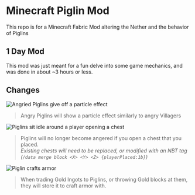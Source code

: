 # Minecraft Piglin Mod

This repo is for a Minecraft Fabric Mod altering the Nether and the behavior of Piglins

## 1 Day Mod

This mod was just meant for a fun delve into some game mechanics, and was done in about ~3 hours or less.

## Changes

![Angried Piglins give off a particle effect](https://i.imgur.com/ZHS79X6.gif)

> Angry Piglins will show a particle effect similarly to angry Villagers

![Piglins sit idle around a player opening a chest](https://i.imgur.com/Iflcl6Y.gif)

> Piglins will no longer become angered if you open a chest that you placed.  
> *Existing chests will need to be replaced, or modified with an NBT tag (`/data merge block <X> <Y> <Z> {playerPlaced:1b}`)*

![Piglin crafts armor](https://i.imgur.com/1FvI66G.gif)

> When trading Gold Ingots to Piglins, or throwing Gold blocks at them, they will store it to craft armor with.